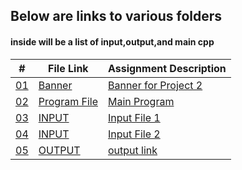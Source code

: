 ## Below are links to various folders
#### inside will be a list of input,output,and main cpp

|   #    | File Link       | Assignment Description                          |
|------- |-------------------|-------------------------------------------------|
| [01](.Banner) |  [Banner](./Banner) | [ Banner for Project 2](./Banner)|
| [02](.main.py) |  [Program File](./Main.py) | [ Main Program](./Main.py)|
| [03](.UFOSightings.csv) |  [INPUT](./UFOSightings.json) | [ Input File 1](./UFOSightings.json)   |
| [04](.unitedstatesboundingboxes.csv) |  [INPUT](./unitedstatesboundingboxes.json) | [ Input File 2](./unitedstatesboundingboxes.json)   |
| [05](.output.geojson) |  [OUTPUT](./output.geojson) | [output link](./output.geojson)|